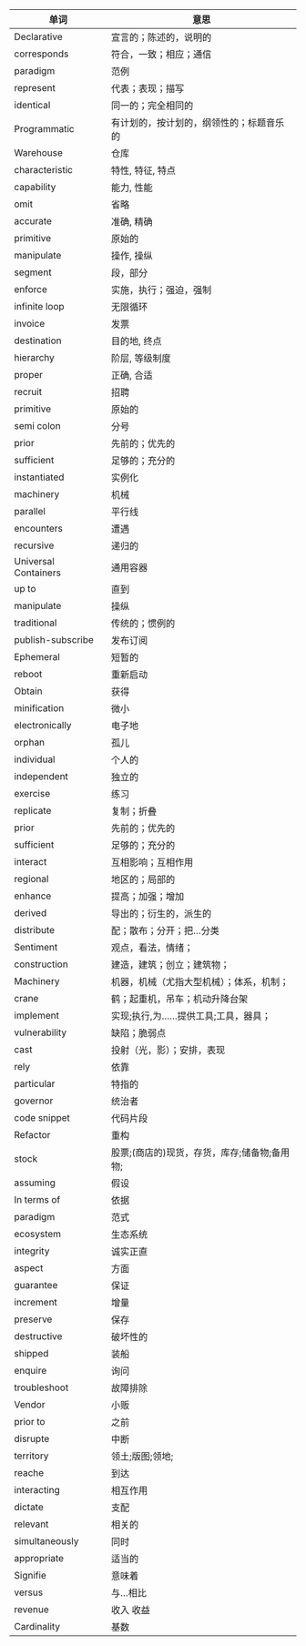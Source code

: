 | 单词                 | 意思                                         |
| -------------------- | -------------------------------------------- |
| Declarative          | 宣言的；陈述的，说明的                       |
| corresponds          | 符合，一致；相应；通信                       |
| paradigm             | 范例                                         |
| represent            | 代表；表现；描写                             |
| identical            | 同一的；完全相同的                           |
| Programmatic         | 有计划的，按计划的，纲领性的；标题音乐的     |
| Warehouse            | 仓库                                         |
| characteristic       | 特性, 特征, 特点                             |
| capability           | 能力, 性能                                   |
| omit                 | 省略                                         |
| accurate             | 准确, 精确                                   |
| primitive            | 原始的                                       |
| manipulate           | 操作, 操纵                                   |
| segment              | 段，部分                                     |
| enforce              | 实施，执行；强迫，强制                       |
| infinite loop        | 无限循环                                     |
| invoice              | 发票                                         |
| destination          | 目的地, 终点                                 |
| hierarchy            | 阶层, 等级制度                               |
| proper               | 正确, 合适                                   |
| recruit              | 招聘                                         |
| primitive            | 原始的                                       |
| semi colon           | 分号                                         |
| prior                | 先前的；优先的                               |
| sufficient           | 足够的；充分的                               |
| instantiated         | 实例化                                       |
| machinery            | 机械                                         |
| parallel             | 平行线                                       |
| encounters           | 遭遇                                         |
| recursive            | 递归的                                       |
| Universal Containers | 通用容器                                     |
| up to                | 直到                                         |
| manipulate           | 操纵                                         |
| traditional          | 传统的；惯例的                               |
| publish-subscribe    | 发布订阅                                     |
| Ephemeral            | 短暂的                                       |
| reboot               | 重新启动                                     |
| Obtain               | 获得                                         |
| minification         | 微小                                         |
| electronically       | 电子地                                       |
| orphan               | 孤儿                                         |
| individual           | 个人的                                       |
| independent          | 独立的                                       |
| exercise             | 练习                                         |
| replicate            | 复制；折叠                                   |
| prior                | 先前的；优先的                               |
| sufficient           | 足够的；充分的                               |
| interact             | 互相影响；互相作用                           |
| regional             | 地区的；局部的                               |
| enhance              | 提高；加强；增加                             |
| derived              | 导出的；衍生的，派生的                       |
| distribute           | 配；散布；分开；把…分类                      |
| Sentiment            | 观点，看法，情绪；                           |
| construction         | 建造，建筑；创立；建筑物；                   |
| Machinery            | 机器，机械（尤指大型机械）；体系，机制；     |
| crane                | 鹤；起重机，吊车；机动升降台架               |
| implement            | 实现;执行,为……提供工具;工具，器具；          |
| vulnerability        | 缺陷；脆弱点                                 |
| cast                 | 投射（光，影）；安排，表现                   |
| rely                 | 依靠                                         |
| particular           | 特指的                                       |
| governor             | 统治者                                       |
| code snippet         | 代码片段                                     |
| Refactor             | 重构                                         |
| stock                | 股票;(商店的)现货，存货，库存;储备物;备用物; |
| assuming             | 假设                                         |
| In terms of          | 依据                                         |
| paradigm             | 范式                                         |
| ecosystem            | 生态系统                                     |
| integrity            | 诚实正直                                     |
| aspect               | 方面                                         |
| guarantee            | 保证                                         |
| increment            | 增量                                         |
| preserve             | 保存                                         |
| destructive          | 破坏性的                                     |
| shipped              | 装船                                         |
| enquire              | 询问                                         |
| troubleshoot         | 故障排除                                     |
| Vendor               | 小贩                                         |
| prior to             | 之前                                         |
| disrupte             | 中断                                         |
| territory            | 领土;版图;领地;                              |
| reache               | 到达                                         |
| interacting          | 相互作用                                     |
| dictate              | 支配                                         |
| relevant             | 相关的                                       |
| simultaneously       | 同时                                         |
| appropriate          | 适当的                                       |
| Signifie             | 意味着                                       |
| versus               | 与…相比                                      |
| revenue              | 收入 收益                                    |
| Cardinality          | 基数                                         |

